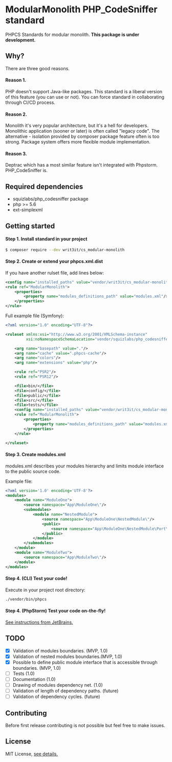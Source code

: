 # ModularMonolith PHP_CodeSniffer standard
PHPCS Standards for modular monolith. **This package is under development.**

## Why?

There are three good reasons.

#### Reason 1. 
PHP doesn't support Java-like packages.
This standard is a liberal version of this feature (you can use or not).
You can force standard in collaborating through CI/CD process.

#### Reason 2.
Monolith it's very popular architecture, but it's a hell for developers.
Monolithic application (sooner or later) is often called "legacy code". 
The alternative - isolation provided by composer package feature often is too strong. 
Package system offers more flexible module implementation.

#### Reason 3.
Deptrac which has a most similar feature isn't integrated with Phpstorm. PHP_CodeSniffer is.

## Required dependencies

- squizlabs/php_codesniffer package
- php >= 5.6
- ext-simplexml


## Getting started

#### Step 1. Install standard in your project

```bash
$ composer require --dev writ3it/cs_modular-monolith
```

#### Step 2. Create or extend your phpcs.xml.dist

If you have another rulset file, add lines below:
```xml
<config name="installed_paths" value="vendor/writ3it/cs_modular-monolith"/>
<rule ref="ModularMonolith">
    <properties>
        <property name="modules_definitions_path" value="modules.xml"/>
    </properties>
</rule>
```

Full example file (Symfony):
```xml
<?xml version="1.0" encoding="UTF-8"?>

<ruleset xmlns:xsi="http://www.w3.org/2001/XMLSchema-instance"
         xsi:noNamespaceSchemaLocation="vendor/squizlabs/php_codesniffer/phpcs.xsd">

    <arg name="basepath" value="."/>
    <arg name="cache" value=".phpcs-cache"/>
    <arg name="colors"/>
    <arg name="extensions" value="php"/>

    <rule ref="PSR2"/>
    <rule ref="PSR12"/>

    <file>bin/</file>
    <file>config/</file>
    <file>public/</file>
    <file>src/</file>
    <file>tests/</file>
    <config name="installed_paths" value="vendor/writ3it/cs_modular-monolith"/>
    <rule ref="ModularMonolith">
        <properties>
            <property name="modules_definitions_path" value="modules.xml"/>
        </properties>
    </rule>

</ruleset>
```

#### Step 3. Create modules.xml

modules.xml describes your modules hierarchy and limits module interface to the public source code.

Example file:
```xml
<?xml version='1.0' encoding='UTF-8'?>
<modules>
    <module name="ModuleOne">
        <source namespace="App\ModuleOne\"/>
        <submodules>
            <module name="NestedModule">
                <source namespace="App\ModuleOne\NestedModule\"/>
                <public>
                    <source namespace="App\ModuleOne\NestedModule\Port\"/>
                </public>
            </module>
        </submodules>
    </module>
    <module name="ModuleTwo">
        <source namespace="App\ModuleTwo\"/>
    </module>
</modules>
```

#### Step 4. (CLI) Test your code!

Execute in your project root directory:
```bash
./vendor/bin/phpcs 
```

#### Step 4. (PhpStorm) Test your code **on-the-fly**!

[See instructions from JetBrains.](https://www.jetbrains.com/help/phpstorm/using-php-code-sniffer.html)


## TODO

- [x] Validation of modules boundaries. (MVP, 1.0) 
- [x] Validation of nested modules boundaries.(MVP, 1.0)
- [x] Possible to define public module interface that is accessible through boundaries. (MVP, 1.0)
- [ ] Tests (1.0)
- [ ] Documentation (1.0)
- [ ] Drawing of modules dependency net. (1.0)
- [ ] Validation of length of dependency paths. (future)
- [ ] Validation of dependency cycles. (future)

## Contributing

Before first release contributing is not possible but feel free to make issues.

## License

MIT License, [see details.](LICENSE)